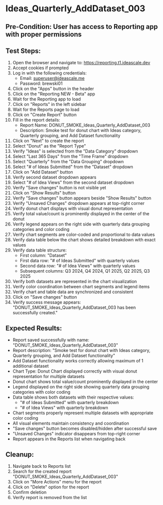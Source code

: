 # Ideas_Quarterly_AddDataset_003

## Pre-Condition: User has access to Reporting app with proper permissions

## Test Steps:
1. Open the browser and navigate to: https://reporting.t1.ideascale.dev
2. Accept cookies if prompted
3. Log in with the following credentials:
   - Email: superuser@ideascale.me
   - Password: brewski01
4. Click on the "Apps" button in the header
5. Click on the "Reporting NEW - Beta" app
6. Wait for the Reporting app to load
7. Click on "Reports" in the left sidebar
8. Wait for the Reports page to load
9. Click on "Create Report" button
10. Fill in the report details:
    - Report Name: DONUT_SMOKE_Ideas_Quarterly_AddDataset_003
    - Description: Smoke test for donut chart with Ideas category, Quarterly grouping, and Add Dataset functionality
11. Click on "Next" to create the report
12. Select "Donut" as the "Report Type"
13. Verify "Ideas" is selected from the "Data Category" dropdown
14. Select "Last 365 Days" from the "Time Frame" dropdown
15. Select "Quarterly" from the "Data Grouping" dropdown
16. Select "# of Ideas Submitted" from the "Dataset" dropdown
17. Click on "Add Dataset" button
18. Verify second dataset dropdown appears
19. Select "# of Idea Views" from the second dataset dropdown
20. Verify "Save changes" button is not visible yet
21. Click on "Show Results" button
22. Verify "Save changes" button appears beside "Show Results" button
23. Verify "Unsaved Changes" dropdown appears at top-right corner
24. Verify donut chart displays with visual donut representation
25. Verify total value/count is prominently displayed in the center of the donut
26. Verify legend appears on the right side with quarterly data grouping categories and color coding
27. Verify chart segments are color-coded and proportional to data values
28. Verify data table below the chart shows detailed breakdown with exact values
29. Verify data table structure:
    - First column: "Dataset" 
    - First data row: "# of Ideas Submitted" with quarterly values
    - Second data row: "# of Idea Views" with quarterly values
    - Subsequent columns: Q3 2024, Q4 2024, Q1 2025, Q2 2025, Q3 2025
30. Verify both datasets are represented in the chart visualization
31. Verify color coordination between chart segments and legend items
32. Verify chart and table data are synchronized and consistent
33. Click on "Save changes" button
34. Verify success message appears: "DONUT_SMOKE_Ideas_Quarterly_AddDataset_003 has been successfully created."

## Expected Results:
- Report saved successfully with name: "DONUT_SMOKE_Ideas_Quarterly_AddDataset_003"
- Report description: "Smoke test for donut chart with Ideas category, Quarterly grouping, and Add Dataset functionality"
- Add Dataset functionality works correctly allowing maximum of 1 additional dataset
- Chart Type: Donut Chart displayed correctly with visual donut representation for multiple datasets
- Donut chart shows total value/count prominently displayed in the center
- Legend displayed on the right side showing quarterly data grouping categories with color coding
- Data table shows both datasets with their respective values:
  - "# of Ideas Submitted" with quarterly breakdown
  - "# of Idea Views" with quarterly breakdown
- Chart segments properly represent multiple datasets with appropriate color coding
- All visual elements maintain consistency and coordination
- "Save changes" button becomes disabled/hidden after successful save
- "Unsaved Changes" indicator disappears from top-right corner
- Report appears in the Reports list when navigating back

## Cleanup:
1. Navigate back to Reports list
2. Search for the created report "DONUT_SMOKE_Ideas_Quarterly_AddDataset_003"
3. Click on "More Actions" menu for the report
4. Click on "Delete" option for the report
5. Confirm deletion
6. Verify report is removed from the list